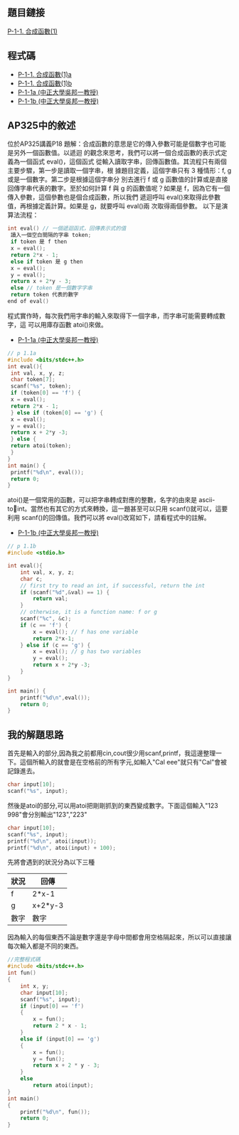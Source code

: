 ## 題目鏈接
[P-1-1. 合成函數(1)](https://judge.tcirc.tw/ShowProblem?problemid=d001)

## 程式碼
- [P-1-1. 合成函數(1)a](https://github.com/CalvinWan0101/AP325/blob/main/P-1-1.%20%E5%90%88%E6%88%90%E5%87%BD%E6%95%B8(1)/P-1-1.%20%E5%90%88%E6%88%90%E5%87%BD%E6%95%B8(1)a.cpp)
- [P-1-1. 合成函數(1)b](https://github.com/CalvinWan0101/AP325/blob/main/P-1-1.%20%E5%90%88%E6%88%90%E5%87%BD%E6%95%B8(1)/P-1-1.%20%E5%90%88%E6%88%90%E5%87%BD%E6%95%B8(1)b.cpp)
- [P-1-1a (中正大學吳邦一教授)](https://github.com/CalvinWan0101/AP325/blob/main/P-1-1.%20%E5%90%88%E6%88%90%E5%87%BD%E6%95%B8(1)/p_1_1a.cpp)
- [P-1-1b (中正大學吳邦一教授)](https://github.com/CalvinWan0101/AP325/blob/main/P-1-1.%20%E5%90%88%E6%88%90%E5%87%BD%E6%95%B8(1)/p_1_1b.cpp)

## AP325中的敘述
位於AP325講義P18
題解：合成函數的意思是它的傳入參數可能是個數字也可能是另外一個函數值。以遞迴
的觀念來思考，我們可以將一個合成函數的表示式定義為一個函式 eval()，這個函式
從輸入讀取字串，回傳函數值。其流程只有兩個主要步驟，第一步是讀取一個字串，根
據題目定義，這個字串只有 3 種情形：f, g 或是一個數字。第二步是根據這個字串分
別去進行 f 或 g 函數值的計算或是直接回傳字串代表的數字。至於如何計算 f 與 g
的函數值呢？如果是 f，因為它有一個傳入參數，這個參數也是個合成函數，所以我們
遞迴呼叫 eval()來取得此參數值，再根據定義計算。如果是 g，就要呼叫 eval()兩
次取得兩個參數。 以下是演算法流程：

```c++
int eval() // 一個遞迴函式，回傳表示式的值
 讀入一個空白間隔的字串 token;
 if token 是 f then
 x = eval();
 return 2*x - 1;
 else if token 是 g then 
 x = eval();
 y = eval();
 return x + 2*y - 3;
 else // token 是一個數字字串
 return token 代表的數字
end of eval()
```

程式實作時，每次我們用字串的輸入來取得下一個字串，而字串可能需要轉成數字，這
可以用庫存函數 atoi()來做。

- [P-1-1a (中正大學吳邦一教授)](https://github.com/CalvinWan0101/AP325/blob/main/P-1-1.%20%E5%90%88%E6%88%90%E5%87%BD%E6%95%B8(1)/p_1_1a.cpp)

```c++
// p 1.1a
#include <bits/stdc++.h>
int eval(){
 int val, x, y, z;
 char token[7];
 scanf("%s", token);
 if (token[0] == 'f') {
 x = eval();
 return 2*x - 1;
 } else if (token[0] == 'g') {
 x = eval();
 y = eval();
 return x + 2*y -3;
 } else {
 return atoi(token);
 }
}
int main() {
 printf("%d\n", eval());
 return 0;
}
```
atoi()是一個常用的函數，可以把字串轉成對應的整數，名字的由來是 ascii-toint。當然也有其它的方式來轉換，這一題甚至可以只用 scanf()就可以，這要利用
scanf()的回傳值。我們可以將 eval()改寫如下，請看程式中的註解。

- [P-1-1b (中正大學吳邦一教授)](https://github.com/CalvinWan0101/AP325/blob/main/P-1-1.%20%E5%90%88%E6%88%90%E5%87%BD%E6%95%B8(1)/p_1_1b.cpp)

```c++
// p 1.1b
#include <stdio.h>

int eval(){
    int val, x, y, z;
    char c;
    // first try to read an int, if successful, return the int
    if (scanf("%d",&val) == 1) {
        return val;
    }
    // otherwise, it is a function name: f or g
    scanf("%c", &c);
    if (c == 'f') {
        x = eval(); // f has one variable
        return 2*x-1;
    } else if (c == 'g') {
        x = eval(); // g has two variables
        y = eval();
        return x + 2*y -3;
    }
}

int main() {
    printf("%d\n",eval());
    return 0;
}
```

## 我的解題思路

首先是輸入的部分,因為我之前都用cin,cout很少用scanf,printf，我這邊整理一下。這個所輸入的就會是在空格前的所有字元,如輸入"Cal eee"就只有"Cal"會被記錄進去。
```c++
char input[10];
scanf("%s", input);
```
然後是atoi的部分,可以用atoi把剛剛抓到的東西變成數字。下面這個輸入"123 998"會分別輸出"123","223"
```c++
char input[10];
scanf("%s", input);
printf("%d\n", atoi(input));
printf("%d\n", atoi(input) + 100);
```

先將會遇到的狀況分為以下三種

狀況|回傳
-|-
f|2*x-1
g|x+2*y-3
數字|數字

因為輸入的每個東西不論是數字還是字母中間都會用空格隔起來，所以可以直接讓每次輸入都是不同的東西。

```c++
//完整程式碼
#include <bits/stdc++.h>
int fun()
{
	int x, y;
	char input[10];
	scanf("%s", input);
	if (input[0] == 'f')
	{
		x = fun();
		return 2 * x - 1;
	}
	else if (input[0] == 'g')
	{
		x = fun();
		y = fun();
		return x + 2 * y - 3;
	}
	else
		return atoi(input);
}
int main()
{
	printf("%d\n", fun());
	return 0;
}
```
